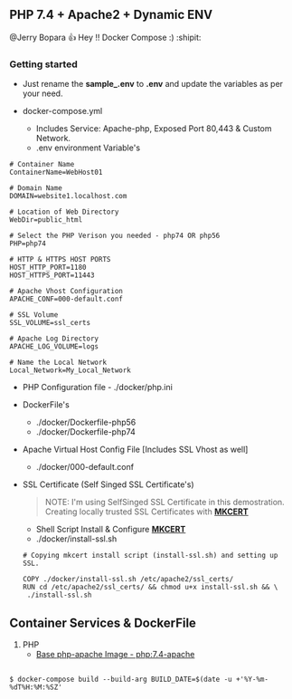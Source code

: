 ## PHP 7.4 + Apache2 + Dynamic ENV

@Jerry Bopara :+1: Hey !! Docker Compose :) :shipit:

<!--lint disable awesome-toc-->
### Getting started

- Just rename the **sample_.env** to **.env** and update the variables as per your need.

- docker-compose.yml 
   - Includes Service: Apache-php, Exposed Port 80,443 & Custom Network.
   - .env environment Variable's
```
# Container Name
ContainerName=WebHost01

# Domain Name 
DOMAIN=website1.localhost.com

# Location of Web Directory 
WebDir=public_html

# Select the PHP Verison you needed - php74 OR php56
PHP=php74

# HTTP & HTTPS HOST PORTS
HOST_HTTP_PORT=1180
HOST_HTTPS_PORT=11443

# Apache Vhost Configuration
APACHE_CONF=000-default.conf

# SSL Volume
SSL_VOLUME=ssl_certs

# Apache Log Directory 
APACHE_LOG_VOLUME=logs

# Name the Local Network 
Local_Network=My_Local_Network
```

- PHP Configuration file - ./docker/php.ini 
- DockerFile's 
   - ./docker/Dockerfile-php56
   - ./docker/Dockerfile-php74

- Apache Virtual Host Config File [Includes SSL Vhost as well]
   - ./docker/000-default.conf 


- SSL Certificate (Self Singed SSL Certificate's)
   > NOTE: I'm using SelfSinged SSL Certificate in this demostration. Creating locally trusted SSL Certificates
   with [**MKCERT**](https://github.com/FiloSottile/mkcert)
   - Shell Script Install & Configure [**MKCERT**](https://github.com/FiloSottile/mkcert) 
   - ./docker/install-ssl.sh 

   ```
   # Copying mkcert install script (install-ssl.sh) and setting up SSL.
   
   COPY ./docker/install-ssl.sh /etc/apache2/ssl_certs/
   RUN cd /etc/apache2/ssl_certs/ && chmod u+x install-ssl.sh && \
	./install-ssl.sh 
   ```   

## Container Services & DockerFile 
 1. PHP 
    - [Base php-apache Image - php:7.4-apache](https://hub.docker.com/_/php)

## 
```
$ docker-compose build --build-arg BUILD_DATE=$(date -u +'%Y-%m-%dT%H:%M:%SZ'
```